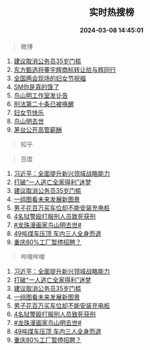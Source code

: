 <div align="center"><h2>实时热搜榜</h2><h4>2024-03-08 14:45:01</h4></div>

> 微博  

1. [建议取消公务员35岁门槛](https://s.weibo.com/weibo?q=%23%E5%BB%BA%E8%AE%AE%E5%8F%96%E6%B6%88%E5%85%AC%E5%8A%A1%E5%91%9835%E5%B2%81%E9%97%A8%E6%A7%9B%23&t=31&band_rank=1&Refer=top)<br />
2. [东方甄选将董宇辉商标转让给与辉同行](https://s.weibo.com/weibo?q=%23%E4%B8%9C%E6%96%B9%E7%94%84%E9%80%89%E5%B0%86%E8%91%A3%E5%AE%87%E8%BE%89%E5%95%86%E6%A0%87%E8%BD%AC%E8%AE%A9%E7%BB%99%E4%B8%8E%E8%BE%89%E5%90%8C%E8%A1%8C%23&t=31&band_rank=2&Refer=top)<br />
3. [全国两会现场的妇女节祝福](https://s.weibo.com/weibo?q=%23%E5%85%A8%E5%9B%BD%E4%B8%A4%E4%BC%9A%E7%8E%B0%E5%9C%BA%E7%9A%84%E5%A6%87%E5%A5%B3%E8%8A%82%E7%A5%9D%E7%A6%8F%23&t=31&band_rank=3&Refer=top)<br />
4. [SM你是真的饿了](https://s.weibo.com/weibo?q=%23SM%E4%BD%A0%E6%98%AF%E7%9C%9F%E7%9A%84%E9%A5%BF%E4%BA%86%23&t=31&band_rank=4&Refer=top)<br />
5. [鸟山明工作室发讣告](https://s.weibo.com/weibo?q=%23%E9%B8%9F%E5%B1%B1%E6%98%8E%E5%B7%A5%E4%BD%9C%E5%AE%A4%E5%8F%91%E8%AE%A3%E5%91%8A%23&t=31&band_rank=5&Refer=top)<br />
6. [刑法第二十条已被唤醒](https://s.weibo.com/weibo?q=%23%E5%88%91%E6%B3%95%E7%AC%AC%E4%BA%8C%E5%8D%81%E6%9D%A1%E5%B7%B2%E8%A2%AB%E5%94%A4%E9%86%92%23&t=31&band_rank=6&Refer=top)<br />
7. [妇女节快乐](https://s.weibo.com/weibo?q=%23%E5%A6%87%E5%A5%B3%E8%8A%82%E5%BF%AB%E4%B9%90%23&t=31&band_rank=7&Refer=top)<br />
8. [鸟山明去世](https://s.weibo.com/weibo?q=%23%E9%B8%9F%E5%B1%B1%E6%98%8E%E5%8E%BB%E4%B8%96%23&t=31&band_rank=8&Refer=top)<br />
9. [茅台公开高管薪酬](https://s.weibo.com/weibo?q=%23%E8%8C%85%E5%8F%B0%E5%85%AC%E5%BC%80%E9%AB%98%E7%AE%A1%E8%96%AA%E9%85%AC%23&t=31&band_rank=9&Refer=top)<br />

> 知乎  


> 百度  

1. [习近平：全面提升新兴领域战略能力](https://www.baidu.com/s?wd=%E4%B9%A0%E8%BF%91%E5%B9%B3%EF%BC%9A%E5%85%A8%E9%9D%A2%E6%8F%90%E5%8D%87%E6%96%B0%E5%85%B4%E9%A2%86%E5%9F%9F%E6%88%98%E7%95%A5%E8%83%BD%E5%8A%9B&sa=fyb_news&rsv_dl=fyb_news)<br />
2. [打破“一人逃亡全家得利”迷梦](https://www.baidu.com/s?wd=%E6%89%93%E7%A0%B4%E2%80%9C%E4%B8%80%E4%BA%BA%E9%80%83%E4%BA%A1%E5%85%A8%E5%AE%B6%E5%BE%97%E5%88%A9%E2%80%9D%E8%BF%B7%E6%A2%A6&sa=fyb_news&rsv_dl=fyb_news)<br />
3. [建议取消公务员35岁门槛](https://www.baidu.com/s?wd=%E5%BB%BA%E8%AE%AE%E5%8F%96%E6%B6%88%E5%85%AC%E5%8A%A1%E5%91%9835%E5%B2%81%E9%97%A8%E6%A7%9B&sa=fyb_news&rsv_dl=fyb_news)<br />
4. [一组图看未来发展新图景](https://www.baidu.com/s?wd=%E4%B8%80%E7%BB%84%E5%9B%BE%E7%9C%8B%E6%9C%AA%E6%9D%A5%E5%8F%91%E5%B1%95%E6%96%B0%E5%9B%BE%E6%99%AF&sa=fyb_news&rsv_dl=fyb_news)<br />
5. [男子花百万买车位却不能安装充电桩](https://www.baidu.com/s?wd=%E7%94%B7%E5%AD%90%E8%8A%B1%E7%99%BE%E4%B8%87%E4%B9%B0%E8%BD%A6%E4%BD%8D%E5%8D%B4%E4%B8%8D%E8%83%BD%E5%AE%89%E8%A3%85%E5%85%85%E7%94%B5%E6%A1%A9&sa=fyb_news&rsv_dl=fyb_news)<br />
6. [4名狱警殴打服刑人员致死获刑](https://www.baidu.com/s?wd=4%E5%90%8D%E7%8B%B1%E8%AD%A6%E6%AE%B4%E6%89%93%E6%9C%8D%E5%88%91%E4%BA%BA%E5%91%98%E8%87%B4%E6%AD%BB%E8%8E%B7%E5%88%91&sa=fyb_news&rsv_dl=fyb_news)<br />
7. [#龙珠漫画家鸟山明去世#](https://www.baidu.com/s?wd=%23%E9%BE%99%E7%8F%A0%E6%BC%AB%E7%94%BB%E5%AE%B6%E9%B8%9F%E5%B1%B1%E6%98%8E%E5%8E%BB%E4%B8%96%23&sa=fyb_news&rsv_dl=fyb_news)<br />
8. [49吨煤车压顶 车内三人全身而退](https://www.baidu.com/s?wd=49%E5%90%A8%E7%85%A4%E8%BD%A6%E5%8E%8B%E9%A1%B6+%E8%BD%A6%E5%86%85%E4%B8%89%E4%BA%BA%E5%85%A8%E8%BA%AB%E8%80%8C%E9%80%80&sa=fyb_news&rsv_dl=fyb_news)<br />
9. [重庆80%工厂暂停招聘？](https://www.baidu.com/s?wd=%E9%87%8D%E5%BA%8680%25%E5%B7%A5%E5%8E%82%E6%9A%82%E5%81%9C%E6%8B%9B%E8%81%98%EF%BC%9F&sa=fyb_news&rsv_dl=fyb_news)<br />

> 哔哩哔哩  

1. [习近平：全面提升新兴领域战略能力](https://www.baidu.com/s?wd=%E4%B9%A0%E8%BF%91%E5%B9%B3%EF%BC%9A%E5%85%A8%E9%9D%A2%E6%8F%90%E5%8D%87%E6%96%B0%E5%85%B4%E9%A2%86%E5%9F%9F%E6%88%98%E7%95%A5%E8%83%BD%E5%8A%9B&sa=fyb_news&rsv_dl=fyb_news)<br />
2. [打破“一人逃亡全家得利”迷梦](https://www.baidu.com/s?wd=%E6%89%93%E7%A0%B4%E2%80%9C%E4%B8%80%E4%BA%BA%E9%80%83%E4%BA%A1%E5%85%A8%E5%AE%B6%E5%BE%97%E5%88%A9%E2%80%9D%E8%BF%B7%E6%A2%A6&sa=fyb_news&rsv_dl=fyb_news)<br />
3. [建议取消公务员35岁门槛](https://www.baidu.com/s?wd=%E5%BB%BA%E8%AE%AE%E5%8F%96%E6%B6%88%E5%85%AC%E5%8A%A1%E5%91%9835%E5%B2%81%E9%97%A8%E6%A7%9B&sa=fyb_news&rsv_dl=fyb_news)<br />
4. [一组图看未来发展新图景](https://www.baidu.com/s?wd=%E4%B8%80%E7%BB%84%E5%9B%BE%E7%9C%8B%E6%9C%AA%E6%9D%A5%E5%8F%91%E5%B1%95%E6%96%B0%E5%9B%BE%E6%99%AF&sa=fyb_news&rsv_dl=fyb_news)<br />
5. [男子花百万买车位却不能安装充电桩](https://www.baidu.com/s?wd=%E7%94%B7%E5%AD%90%E8%8A%B1%E7%99%BE%E4%B8%87%E4%B9%B0%E8%BD%A6%E4%BD%8D%E5%8D%B4%E4%B8%8D%E8%83%BD%E5%AE%89%E8%A3%85%E5%85%85%E7%94%B5%E6%A1%A9&sa=fyb_news&rsv_dl=fyb_news)<br />
6. [4名狱警殴打服刑人员致死获刑](https://www.baidu.com/s?wd=4%E5%90%8D%E7%8B%B1%E8%AD%A6%E6%AE%B4%E6%89%93%E6%9C%8D%E5%88%91%E4%BA%BA%E5%91%98%E8%87%B4%E6%AD%BB%E8%8E%B7%E5%88%91&sa=fyb_news&rsv_dl=fyb_news)<br />
7. [#龙珠漫画家鸟山明去世#](https://www.baidu.com/s?wd=%23%E9%BE%99%E7%8F%A0%E6%BC%AB%E7%94%BB%E5%AE%B6%E9%B8%9F%E5%B1%B1%E6%98%8E%E5%8E%BB%E4%B8%96%23&sa=fyb_news&rsv_dl=fyb_news)<br />
8. [49吨煤车压顶 车内三人全身而退](https://www.baidu.com/s?wd=49%E5%90%A8%E7%85%A4%E8%BD%A6%E5%8E%8B%E9%A1%B6+%E8%BD%A6%E5%86%85%E4%B8%89%E4%BA%BA%E5%85%A8%E8%BA%AB%E8%80%8C%E9%80%80&sa=fyb_news&rsv_dl=fyb_news)<br />
9. [重庆80%工厂暂停招聘？](https://www.baidu.com/s?wd=%E9%87%8D%E5%BA%8680%25%E5%B7%A5%E5%8E%82%E6%9A%82%E5%81%9C%E6%8B%9B%E8%81%98%EF%BC%9F&sa=fyb_news&rsv_dl=fyb_news)<br />
